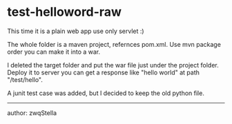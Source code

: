 # test-helloword-raw

This time it is a plain web app use only servlet :)

The whole folder is a maven project, refernces pom.xml. Use mvn package order you can make it into a war.

I deleted the target folder and put the war file just under the project folder. Deploy it to server you can get a response like "hello world" at path "/test/hello".

A junit test case was added, but I decided to keep the old python file.

 - - - 
 author: zwqStella
